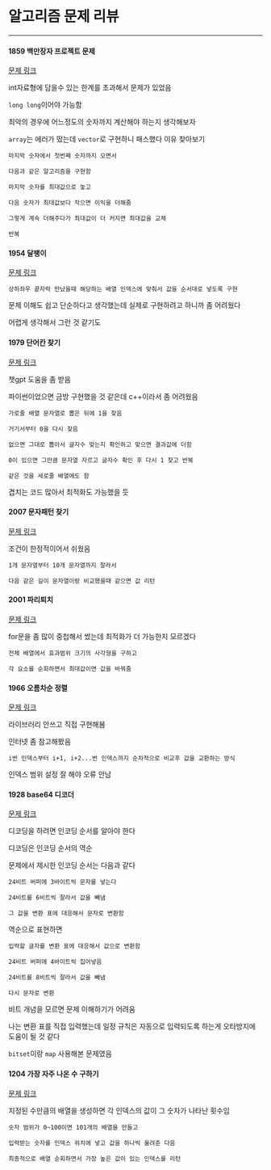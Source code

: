 # 알고리즘 문제 리뷰
---
#### 1859 백만장자 프로젝트 문제
[문제 링크](https://swexpertacademy.com/main/code/problem/problemDetail.do?contestProbId=AV5LrsUaDxcDFAXc)

int자료형에 담을수 있는 한계를 초과해서 문제가 있었음

`long long`이어야 가능함

최악의 경우에 어느정도의 숫자까지 계산해야 하는지 생각해보자

`array`는 에러가 떴는데 `vector`로 구현하니 패스했다 이유 찾아보기

```
마지막 숫자에서 첫번째 숫자까지 오면서

다음과 같은 알고리즘을 구현함

마지막 숫자를 최대값으로 놓고

다음 숫자가 최대값보다 작으면 이익을 더해줌

그렇게 계속 더해주다가 최대값이 더 커지면 최대값을 교체

반복
```

#### 1954 달팽이
[문제 링크](https://swexpertacademy.com/main/code/problem/problemDetail.do?contestProbId=AV5PobmqAPoDFAUq)

```
상하좌우 끝자락 만났을때 해당하는 배열 인덱스에 맞춰서 값을 순서대로 넣도록 구현
```

문제 이해도 쉽고 단순하다고 생각했는데 실제로 구현하려고 하니까 좀 어려웠다

어렵게 생각해서 그런 것 같기도

#### 1979 단어칸 찾기
[문제 링크](https://swexpertacademy.com/main/code/problem/problemDetail.do?contestProbId=AV5PuPq6AaQDFAUq)

챗gpt 도움을 좀 받음

파이썬이었으면 금방 구현했을 것 같은데 c++이라서 좀 어려웠음

```
가로줄 배열 문자열로 뽑은 뒤에 1을 찾음

거기서부터 0을 다시 찾음

없으면 그대로 뽑아서 글자수 맞는지 확인하고 맞으면 결과값에 더함

0이 있으면 그만큼 문자열 자르고 글자수 확인 후 다시 1 찾고 반복

같은 것을 세로줄 배열에도 함
```

겹치는 코드 많아서 최적화도 가능했을 듯

#### 2007 문자패턴 찾기
[문제 링크](https://swexpertacademy.com/main/code/problem/problemDetail.do?contestProbId=AV5P1kNKAl8DFAUq)

조건이 한정적이어서 쉬웠음

```
1개 문자열부터 10개 문자열까지 잘라서

다음 같은 길이 문자열이랑 비교했을때 같으면 값 리턴
```

#### 2001 파리퇴치
[문제 링크](https://swexpertacademy.com/main/code/problem/problemDetail.do?contestProbId=AV5PzOCKAigDFAUq)

for문을 좀 많이 중첩해서 썼는데 최적화가 더 가능한지 모르겠다

```
전체 배열에서 효과범위 크기의 사각형을 구하고

각 요소를 순회하면서 최대값이면 값을 바꿔줌
```

#### 1966 오름차순 정렬
[문제 링크](https://swexpertacademy.com/main/code/problem/problemDetail.do?contestProbId=AV5PrmyKAWEDFAUq)

라이브러리 안쓰고 직접 구현해봄

인터넷 좀 참고해봤음

```
i번 인덱스부터 i+1, i+2...번 인덱스까지 순차적으로 비교후 값을 교환하는 방식
```

인덱스 범위 설정 잘 해야 오류 안남

#### 1928 base64 디코더
[문제 링크](https://swexpertacademy.com/main/code/problem/problemDetail.do?contestProbId=AV5PR4DKAG0DFAUq)

디코딩을 하려면 인코딩 순서를 알아야 한다

디코딩은 인코딩 순서의 역순

문제에서 제시한 인코딩 순서는 다음과 같다

```
24비트 버퍼에 3바이트씩 문자를 넣는다

24비트를 6비트씩 잘라서 값을 빼냄

그 값을 변환 표에 대응해서 문자로 변환함
```

역순으로 표현하면

```
입력할 글자를 변환 표에 대응해서 값으로 변환함

24비트 버퍼에 4바이트씩 집어넣음

24비트를 8비트씩 잘라서 값을 빼냄

다시 문자로 변환
```

비트 개념을 모르면 문제 이해하기가 어려움

나는 변환 표를 직접 입력했는데 일정 규칙은 자동으로 입력되도록 하는게 오타방지에 도움이 될 것 같다

`bitset`이랑 `map` 사용해본 문제였음

#### 1204 가장 자주 나온 수 구하기
[문제 링크](https://swexpertacademy.com/main/code/problem/problemDetail.do?contestProbId=AV13zo1KAAACFAYh)

지정된 수만큼의 배열을 생성하면 각 인덱스의 값이 그 숫자가 나타난 횟수임

```
숫자 범위가 0~100이면 101개의 배열을 만들고

입력받는 숫자를 인덱스 위치에 넣고 값을 하나씩 올려준 다음

최종적으로 배열 순회하면서 가장 높은 값이 있는 인덱스를 리턴
```